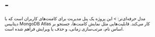 # -
 مدل حرفه‌ای‌تر: > این پروژه یک پنل مدیریت برای کامنت‌های کاربران است که با دیتابیس MongoDB Atlas کار می‌کند. قابلیت‌هایی مثل نمایش کامنت‌ها، جستجو بر اساس نام، مرتب‌سازی زمانی، و حذف یا ویرایش فراهم شده است.
